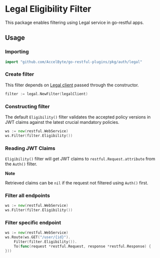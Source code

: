 # Legal Eligibility Filter

This package enables filtering using Legal service in go-restful apps.

## Usage

### Importing

```go
import "github.com/AccelByte/go-restful-plugins/pkg/auth/legal"
```

### Create filter

This filter depends on [Legal client](https://github.com/AccelByte/legal-go-sdk) passed through the constructor.

```go
filter := legal.NewFilter(legalClient)
```

### Constructing filter

The default `Eligibility()` filter validates the accepted policy versions in JWT claims against the latest crucial mandatory policies.

```go
ws := new(restful.WebService)
ws.Filter(filter.Eligibility())
```

### Reading JWT Claims

`Eligibility()` filter will get JWT claims to `restful.Request.attribute` from the `Auth()` filter.

**Note**

Retrieved claims can be `nil` if the request not filtered using `Auth()` first.  

### Filter all endpoints

```go
ws := new(restful.WebService)
ws.Filter(filter.Eligibility())
```

### Filter specific endpoint

```go
ws := new(restful.WebService)
ws.Route(ws.GET("/user/{id}").
    Filter(filter.Eligibility()).
    To(func(request *restful.Request, response *restful.Response) {
}))
```
